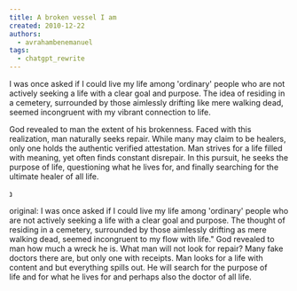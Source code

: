 ```yaml
---
title: A broken vessel I am
created: 2010-12-22
authors:
  - avrahambenemanuel
tags:
  - chatgpt_rewrite
---
```


I was once asked if I could live my life among 'ordinary' people who are not actively seeking a life with a clear goal and purpose. The idea of residing in a cemetery, surrounded by those aimlessly drifting like mere walking dead, seemed incongruent with my vibrant connection to life.

God revealed to man the extent of his brokenness. Faced with this realization, man naturally seeks repair. While many may claim to be healers, only one holds the authentic verified attestation. Man strives for a life filled with meaning, yet often finds constant disrepair. In this pursuit, he seeks the purpose of life, questioning what he lives for, and finally searching for the ultimate healer of all life.

נ

original:
I was once asked if I could live my life among 'ordinary' people who are not actively seeking a life with a clear goal and purpose. The thought of residing in a cemetery, surrounded by those aimlessly drifting as mere walking dead, seemed incongruent to my flow with life."
God revealed to man how much a wreck he is. What man will not look for repair? Many fake doctors there are, but only one with receipts. Man looks for a life with content and but everything spills out. He will search for the purpose of life and for what he lives for and perhaps also the doctor of all life. 
